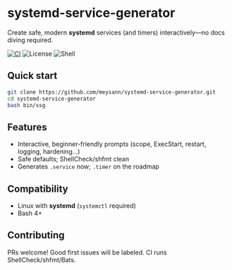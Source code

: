 # systemd-service-generator

Create safe, modern **systemd** services (and timers) interactively—no docs diving required.

[![CI](https://img.shields.io/github/actions/workflow/status/meysann/systemd-service-generator/ci.yml?branch=main)](https://github.com/meysann/systemd-service-generator/actions)
![License](https://img.shields.io/badge/license-MIT-blue)
![Shell](https://img.shields.io/badge/shell-bash-4EAA25)

## Quick start

```bash
git clone https://github.com/meysann/systemd-service-generator.git
cd systemd-service-generator
bash bin/ssg
```

## Features
- Interactive, beginner-friendly prompts (scope, ExecStart, restart, logging, hardening…)
- Safe defaults; ShellCheck/shfmt clean
- Generates `.service` now; `.timer` on the roadmap

## Compatibility
- Linux with **systemd** (`systemctl` required)
- Bash 4+

## Contributing
PRs welcome! Good first issues will be labeled. CI runs ShellCheck/shfmt/Bats.
